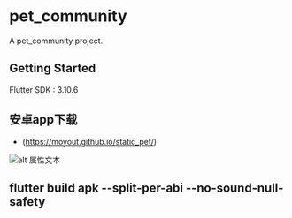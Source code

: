 # pet_community

A pet_community project.

## Getting Started
  Flutter SDK : 3.10.6
 

## 安卓app下载
- (https://moyout.github.io/static_pet/)

![alt 属性文本]([https://moyout.github.io/static_pet/cr_code.png])  

## flutter build apk   --split-per-abi --no-sound-null-safety
